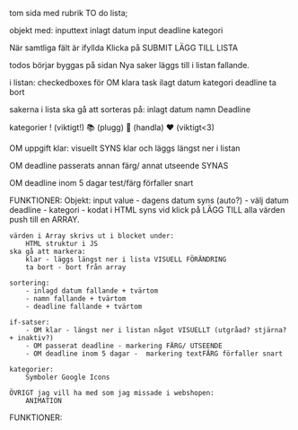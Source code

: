 
tom sida med rubrik TO do lista;

objekt med:
	inputtext
	inlagt datum
	input deadline
	kategori

När samtliga fält är ifyllda
    Klicka på SUBMIT
		LÄGG TILL LISTA

todos börjar byggas på sidan
    Nya saker läggs till i listan fallande.

i listan:
	checkedboxes för OM klara
	task
	ilagt datum
	kategori
	deadline
	ta bort

sakerna i lista ska gå att sorteras på:
	inlagt datum
	namn
	Deadline
	
kategorier
	! (viktigt!) 
    📚 (plugg)
    🛒 (handla)
    ❤️ (viktigt<3)

OM uppgift klar:
	visuellt SYNS klar och läggs längst ner i listan

OM deadline passerats
	annan färg/ annat utseende SYNAS

OM deadline inom 5 dagar
	test/färg förfaller snart

FUNKTIONER:
	Objekt:
	 	input value - dagens datum syns (auto?) - välj datum deadline - kategori - kodat i HTML syns
			vid klick på LÄGG TILL
		 		alla värden push till en ARRAY.

	värden i Array skrivs ut i blocket under:
		HTML struktur i JS
	ska gå att markera:
		klar - läggs längst ner i lista VISUELL FÖRÄNDRING
		ta bort - bort från array

	sortering:
		- inlagd datum fallande + tvärtom
		- namn fallande + tvärtom
		- deadline fallande + tvärtom
		
	if-satser:
		- OM klar - längst ner i listan något VISUELLT (utgråad? stjärna? + inaktiv?)
		- OM passerat deadline - markering FÄRG/ UTSEENDE
		- OM deadline inom 5 dagar -  markering textFÄRG förfaller snart

	kategorier:
		Symboler Google Icons
 
	ÖVRIGT jag vill ha med som jag missade i webshopen:
		ANIMATION

FUNKTIONER:
